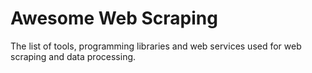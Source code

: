 # Awesome Web Scraping

The list of tools, programming libraries and web services used for web scraping and data processing.
